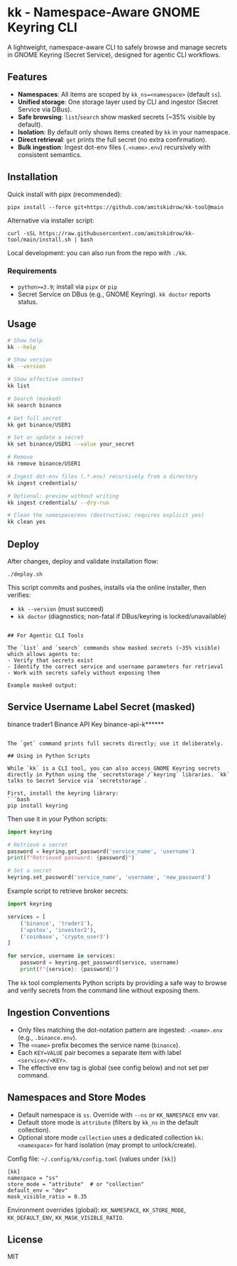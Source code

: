 # kk - Namespace-Aware GNOME Keyring CLI

A lightweight, namespace-aware CLI to safely browse and manage secrets in GNOME Keyring (Secret Service), designed for agentic CLI workflows.

## Features

- **Namespaces**: All items are scoped by `kk_ns=<namespace>` (default `ss`).
- **Unified storage**: One storage layer used by CLI and ingestor (Secret Service via DBus).
- **Safe browsing**: `list`/`search` show masked secrets (~35% visible by default).
- **Isolation**: By default only shows items created by `kk` in your namespace.
 - **Direct retrieval**: `get` prints the full secret (no extra confirmation).
 - **Bulk ingestion**: Ingest dot-env files (`.<name>.env`) recursively with consistent semantics.

## Installation

Quick install with pipx (recommended):

```
pipx install --force git+https://github.com/amitskidrow/kk-tool@main
```

Alternative via installer script:

```
curl -sSL https://raw.githubusercontent.com/amitskidrow/kk-tool/main/install.sh | bash
```

Local development: you can also run from the repo with `./kk`.

### Requirements

- `python>=3.9`; install via `pipx` or `pip`
- Secret Service on DBus (e.g., GNOME Keyring). `kk doctor` reports status.

## Usage

```bash
# Show help
kk --help

# Show version
kk --version

# Show effective context
kk list

# Search (masked)
kk search binance

# Get full secret
kk get binance/USER1

# Set or update a secret
kk set binance/USER1 --value your_secret

# Remove
kk remove binance/USER1

# Ingest dot-env files (.*.env) recursively from a directory
kk ingest credentials/

# Optional: preview without writing
kk ingest credentials/ --dry-run

# Clean the namespace/env (destructive; requires explicit yes)
kk clean yes

```

## Deploy

After changes, deploy and validate installation flow:

```
./deploy.sh
```

This script commits and pushes, installs via the online installer, then verifies:
- `kk --version` (must succeed)
- `kk doctor` (diagnostics; non-fatal if DBus/keyring is locked/unavailable)
```

## For Agentic CLI Tools

The `list` and `search` commands show masked secrets (~35% visible) which allows agents to:
- Verify that secrets exist
- Identify the correct service and username parameters for retrieval
- Work with secrets safely without exposing them

Example masked output:
```
Service              Username             Label                          Secret (masked)
------------------------------------------------------------------------------------------
binance              trader1              Binance API Key                binance-api-k******
```

The `get` command prints full secrets directly; use it deliberately.

## Using in Python Scripts

While `kk` is a CLI tool, you can also access GNOME Keyring secrets directly in Python using the `secretstorage`/`keyring` libraries. `kk` talks to Secret Service via `secretstorage`.

First, install the keyring library:
```bash
pip install keyring
```

Then use it in your Python scripts:
```python
import keyring

# Retrieve a secret
password = keyring.get_password('service_name', 'username')
print(f"Retrieved password: {password}")

# Set a secret
keyring.set_password('service_name', 'username', 'new_password')
```

Example script to retrieve broker secrets:
```python
import keyring

services = [
    ('binance', 'trader1'),
    ('upstox', 'investor2'),
    ('coinbase', 'crypto_user3')
]

for service, username in services:
    password = keyring.get_password(service, username)
    print(f"{service}: {password}")
```

The `kk` tool complements Python scripts by providing a safe way to browse and verify secrets from the command line without exposing them.

## Ingestion Conventions

- Only files matching the dot-notation pattern are ingested: `.<name>.env` (e.g., `.binance.env`).
- The `<name>` prefix becomes the service name (`binance`).
- Each `KEY=VALUE` pair becomes a separate item with label `<service>/<KEY>`.
- The effective env tag is global (see config below) and not set per command.

## Namespaces and Store Modes

- Default namespace is `ss`. Override with `--ns` or `KK_NAMESPACE` env var.
- Default store mode is `attribute` (filters by `kk_ns` in the default collection).
- Optional store mode `collection` uses a dedicated collection `kk:<namespace>` for hard isolation (may prompt to unlock/create).

Config file: `~/.config/kk/config.toml` (values under `[kk]`)
```
[kk]
namespace = "ss"
store_mode = "attribute"  # or "collection"
default_env = "dev"
mask_visible_ratio = 0.35
```

Environment overrides (global): `KK_NAMESPACE`, `KK_STORE_MODE`, `KK_DEFAULT_ENV`, `KK_MASK_VISIBLE_RATIO`.

## License

MIT
